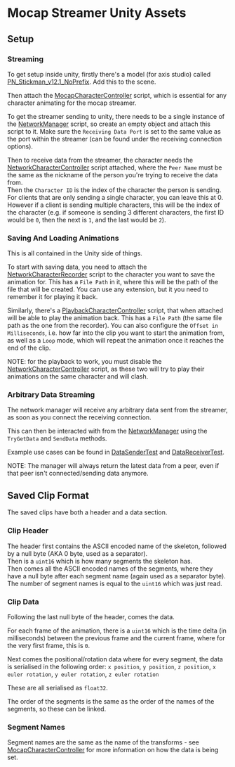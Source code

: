 # Mocap Streamer Unity Assets

## Setup

### Streaming

To get setup inside unity, firstly there's a model (for axis studio) called [PN_Stickman_v12.1_NoPrefix](./PN_Stickman_v12.1_NoPrefix.zip). Add this to the scene.

Then attach the [MocapCharacterController](./MocapCharacterController.cs) script, which is essential for any character animating for the mocap streamer.

To get the streamer sending to unity, there needs to be a single instance of the [NetworkManager](./NetworkManager.cs) script, so create an empty object and attach this script to it. Make sure the `Receiving Data Port` is set to the same value as the port within the streamer (can be found under the receiving connection options).

Then to receive data from the streamer, the character needs the [NetworkCharacterController](./NetworkCharacterController.cs) script attached, where the `Peer Name` must be the same as the nickname of the person you're trying to receive the data from.\
Then the `Character ID` is the index of the character the person is sending. For clients that are only sending a single character, you can leave this at 0.\
However if a client is sending multiple characters, this will be the index of the character (e.g. if someone is sending 3 different characters, the first ID would be `0`, then the next is `1`, and the last would be `2`).

### Saving And Loading Animations

This is all contained in the Unity side of things.

To start with saving data, you need to attach the [NetworkCharacterRecorder](./NetworkCharacterRecorder.cs) script to the character you want to save the animation for. This has a `File Path` in it, where this will be the path of the file that will be created. You can use any extension, but it you need to remember it for playing it back.

Similarly, there's a [PlaybackCharacterController](./PlaybackCharacterController.cs) script, that when attached will be able to play the animation back. This has a `File Path` (the same file path as the one from the recorder). You can also configure the `Offset in Milliseconds`, i.e. how far into the clip you want to start the animation from, as well as a `Loop` mode, which will repeat the animation once it reaches the end of the clip.

NOTE: for the playback to work, you must disable the [NetworkCharacterController](./NetworkCharacterController.cs) script, as these two will try to play their animations on the same character and will clash.

### Arbitrary Data Streaming

The network manager will receive any arbitrary data sent from the streamer, as soon as you connect the receiving connection.

This can then be interacted with from the [NetworkManager](./NetworkManager.cs) using the `TryGetData` and `SendData` methods.

Example use cases can be found in [DataSenderTest](./DataSenderTest.cs) and [DataReceiverTest](./DataReceiverTest.cs).

NOTE: The manager will always return the latest data from a peer, even if that peer isn't connected/sending data anymore.

## Saved Clip Format

The saved clips have both a header and a data section.

### Clip Header

The header first contains the ASCII encoded name of the skeleton, followed by a null byte (AKA 0 byte, used as a separator).\
Then is a `uint16` which is how many segments the skeleton has.\
Then comes all the ASCII encoded names of the segments, where they have a null byte after each segment name (again used as a separator byte). The number of segment names is equal to the `uint16` which was just read.

### Clip Data

Following the last null byte of the header, comes the data.

For each frame of the animation, there is a `uint16` which is the time delta (in milliseconds) between the previous frame and the current frame, where for the very first frame, this is `0`.

Next comes the positional/rotation data where for every segment, the data is serialised in the following order:
`x position`, `y position`, `z position`, `x euler rotation`, `y euler rotation`, `z euler rotation`

These are all serialised as `float32`.

The order of the segments is the same as the order of the names of the segments, so these can be linked.

### Segment Names

Segment names are the same as the name of the transforms - see [MocapCharacterController](./MocapCharacterController.cs) for more information on how the data is being set.
